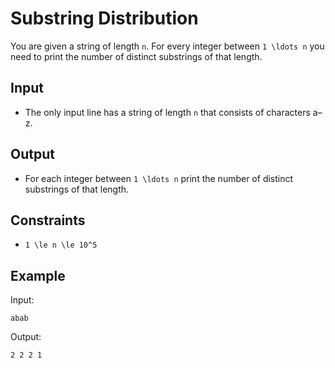 # Substring Distribution 

You are given a string of length ```n```. For every integer between ```1 \ldots n``` you need to print the number of distinct substrings of that length.
## Input
- The only input line has a string of length ```n``` that consists of characters a–z.
## Output
- For each integer between ```1 \ldots n``` print the number of distinct substrings of that length.
## Constraints

- ```1 \le n \le 10^5```

## Example
Input:
```
abab
```

Output:
```
2 2 2 1
```
